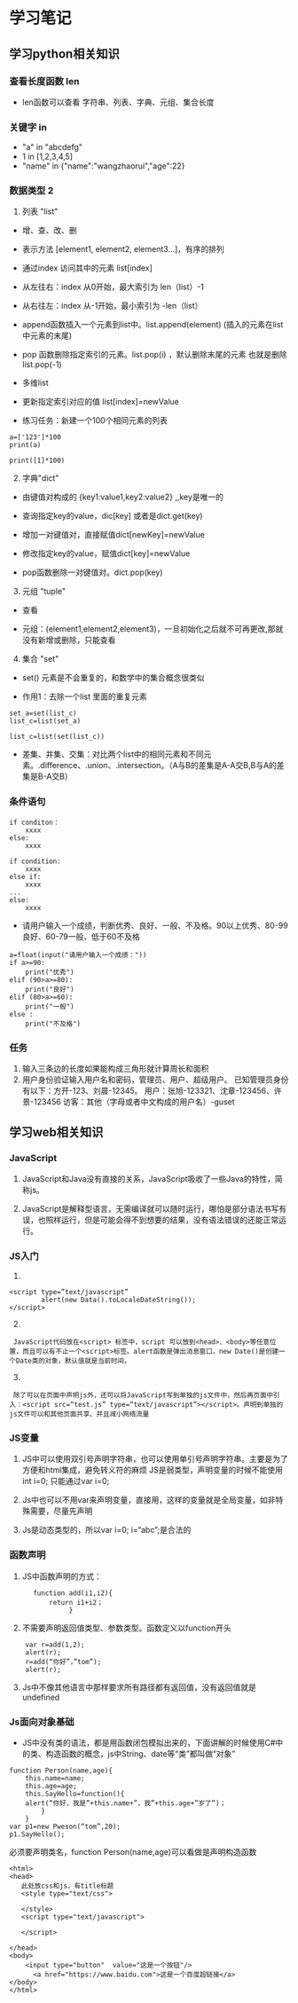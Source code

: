 # 学习笔记

## 学习python相关知识

### 查看长度函数 len
* len函数可以查看 字符串、列表、字典、元组、集合长度



### 关键字 in
* "a" in "abcdefg"
* 1 in [1,2,3,4,5]
* "name" in {"name":"wangzhaorui","age":22}


### 数据类型  2
1. 列表 "list"

* 增、查、改、删

* 表示方法 [element1, element2, element3...]，有序的排列
* 通过index 访问其中的元素  list[index]
* 从左往右：index 从0开始，最大索引为 len（list）-1
* 从右往左：index 从-1开始，最小索引为 -len（list）
* append函数插入一个元素到list中。list.append(element)   (插入的元素在list中元素的末尾)
* pop 函数删除指定索引的元素。list.pop(i) ，默认删除末尾的元素 也就是删除list.pop(-1)
* 多维list
* 更新指定索引对应的值 list[index]=newValue

* 练习任务：新建一个100个相同元素的列表
```
a=['123']*100
print(a)
```
```
print([1]*100)
```


2. 字典"dict"
* 由键值对构成的 {key1:value1,key2:value2} ,,key是唯一的

* 查询指定key的value，dic[key] 或者是dict.get(key)

* 增加一对键值对，直接赋值dict[newKey]=newValue

* 修改指定key的value，赋值dict[key]=newValue

* pop函数删除一对键值对。dict.pop(key)




3. 元组 "tuple"

* 查看

* 元组：(element1,element2,element3)，一旦初始化之后就不可再更改,那就没有新增或删除，只能查看



4. 集合 "set"
* set() 元素是不会重复的，和数学中的集合概念很类似

* 作用1：去除一个list 里面的重复元素
```
set_a=set(list_c)
list_c=list(set_a)

list_c=list(set(list_c))
```

* 差集、并集、交集：对比两个list中的相同元素和不同元素。.difference、.union、.intersection。（A与B的差集是A-A交B,B与A的差集是B-A交B）


### 条件语句

```
if conditon：
    xxxx
else:
    xxxx

if condition:
    xxxx
else if:
    xxxx
...
else:
    xxxx
```

* 请用户输入一个成绩，判断优秀、良好、一般、不及格。90以上优秀、80-99良好、60-79一般、低于60不及格

```
a=float(input("请用户输入一个成绩："))
if a>=90:
    print("优秀")
elif (90>a>=80):
    print("良好")
elif (80>a>=60):
    print("一般")
else :
    print("不及格")
```

### 任务
1. 输入三条边的长度如果能构成三角形就计算周长和面积
2. 用户身份验证输入用户名和密码，管理员、用户、超级用户。
已知管理员身份有以下：方开-123、刘晨-12345。
用户：张旭-123321、沈章-123456、许景-123456
访客：其他（字母或者中文构成的用户名）-guset



## 学习web相关知识

### JavaScript

1. JavaScript和Java没有直接的关系，JavaScript吸收了一些Java的特性，简称js。

2. JavaScript是解释型语言，无需编译就可以随时运行，哪怕是部分语法书写有误，也照样运行，但是可能会得不到想要的结果，没有语法错误的还能正常运行。

### JS入门
1. 
```
<script type=”text/javascript”
        alert(new Data().toLocaleDateString());
</script>
```
2. 
```
 JavaScript代码放在<script> 标签中，script 可以放到<head>、<body>等任意位置，而且可以有不止一个<script>标签。alert函数是弹出消息窗口，new Date()是创建一个Date类的对象，默认值就是当前时间。
 ```

3.
```
 除了可以在页面中声明js外，还可以将JavaScript写到单独的js文件中，然后再页面中引入：<script src=“test.js” type=“text/javascript”></script>。声明到单独的js文件可以和其他页面共享、并且减小网络流量
 ```


### JS变量

1. JS中可以使用双引号声明字符串，也可以使用单引号声明字符串。主要是为了方便和html集成，避免转义符的麻烦
JS是弱类型，声明变量的时候不能使用 int i=0; 只能通过var i=0; 

2. Js中也可以不用var来声明变量，直接用，这样的变量就是全局变量，如非特殊需要，尽量先声明

3. Js是动态类型的，所以var i=0; i=“abc”;是合法的


### 函数声明

1. JS中函数声明的方式：
```
      function add(i1,i2){
	      return i1+i2；
               }
```

2. 不需要声明返回值类型、参数类型。函数定义以function开头
```
 	var r=add(1,2);
	alert(r);
	r=add(“你好”，”tom”);
	alert(r); 
```

3. Js中不像其他语言中那样要求所有路径都有返回值，没有返回值就是undefined


### Js面向对象基础

* JS中没有类的语法，都是用函数闭包模拟出来的，下面讲解的时候使用C#中的类、构造函数的概念，js中String、date等“类”都叫做“对象”

```
function Person(name,age){
    this.name=name;
    this.age=age;
    this.SayHello=function(){
	alert(“你好，我是”+this.name+”，我”+this.age+”岁了”)；
        }
    }
var p1=new Pweson(“tom”,20);
p1.SayHello();
```
必须要声明类名，function Person(name,age)可以看做是声明构造函数


```web
<html>
<head>
   此处放css和js，有title标题
   <style type="text/css">
   
   </style>
   <script type="text/javascript">
   
   </script>
   
</head>
<body>
    <input type="button"  value="这是一个按钮"/>
	  <a href="https://www.baidu.com">这是一个百度超链接</a>
</body>
</html>
```



